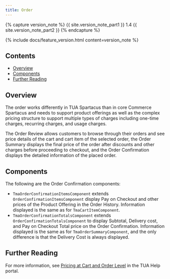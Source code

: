 ```yaml
---
title: Order
---
```


{% capture version_note %}
{{ site.version_note_part1 }} 1.4 {{ site.version_note_part2 }}
{% endcapture %}

{% include docs/feature_version.html content=version_note %}

## Contents
- [Overview](#overview)
- [Components](#components)
- [Further Reading](#further-reading)

## Overview

The order works differently in TUA Spartacus than in core Commerce Spartacus and needs to support product offerings as well as the complex pricing structure to support multiple types of charges including one-time charges, recurring charges, and usage charges. 

The Order Review allows customers to browse through their orders and see price details of the cart and cart item of the selected order, the Order Summary displays the final price of the order after discounts and other charges before proceeding to checkout, and the Order Confirmation displays the detailed information of the placed order. 

## Components 

The following are the Order Confirmation components:
- `TmaOrderConfirmationItemsComponent` extends `OrderConfirmationItemsComponent` display Pay on Checkout and other prices of the Product Offering in the Order History. Information displayed is the same as for `TmaCartItemComponent`.
- `TmaOrderConfirmationTotalsComponent` extends `OrderConfirmationTotalsComponent` to display Subtotal, Delivery cost, and Pay on Checkout Total price on the Order Confirmation. Information displayed is the same as for `TmaOrderSummaryComponent`, and the only difference is that the Delivery Cost is always displayed.

## Further Reading

For more information, see [Pricing at Cart and Order Level](https://help.sap.com/viewer/c762d9007c5c4f38bafbe4788446983e/2007/en-US/91a9faae27bb4a7f8baa46a57078cd61.html) in the TUA Help portal.